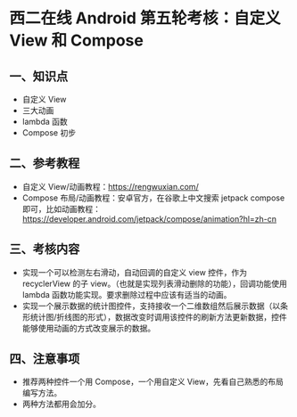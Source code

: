# 西二在线 Android 第五轮考核：自定义 View 和 Compose

## 一、知识点

* 自定义 View
* 三大动画
* lambda 函数
* Compose 初步

## 二、参考教程

* 自定义 View/动画教程：https://rengwuxian.com/
* Compose 布局/动画教程：安卓官方，在谷歌上中文搜索 jetpack compose 即可，比如动画教程：https://developer.android.com/jetpack/compose/animation?hl=zh-cn

## 三、考核内容

* 实现一个可以检测左右滑动，自动回调的自定义 view 控件，作为 recyclerView 的子 view。（也就是实现列表滑动删除的功能），回调功能使用 lambda 函数功能实现。要求删除过程中应该有适当的动画。
* 实现一个展示数据的统计图控件，支持接收一个二维数组然后展示数据（以条形统计图/折线图的形式），数据改变时调用该控件的刷新方法更新数据，控件能够使用动画的方式改变展示的数据。

## 四、注意事项

* 推荐两种控件一个用 Compose，一个用自定义 View，先看自己熟悉的布局编写方法。
* 两种方法都用会加分。